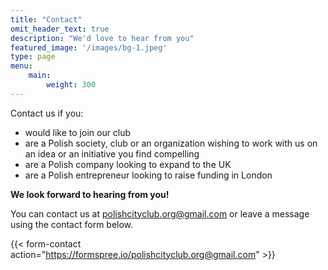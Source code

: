 ```yaml
---
title: "Contact"
omit_header_text: true
description: "We'd love to hear from you"
featured_image: '/images/bg-1.jpeg'
type: page
menu:
    main:
        weight: 300
---
```


Contact us if you:

- would like to join our club
- are a Polish society, club or an organization wishing to work with us on an idea or an initiative you find compelling
- are a Polish company looking to expand to the UK
- are a Polish entrepreneur looking to raise funding in London

**We look forward to hearing from you!**

You can contact us at polishcityclub.org@gmail.com or leave a message using the contact form below.

{{< form-contact action="https://formspree.io/polishcityclub.org@gmail.com" >}}